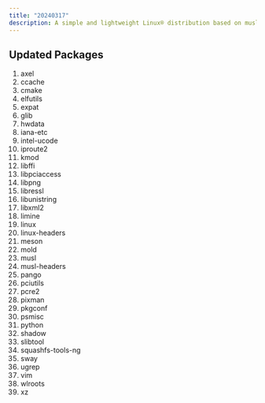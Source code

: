 ```yaml
---
title: "20240317"
description: A simple and lightweight Linux® distribution based on musl libc and toybox
---
```


## Updated Packages
1. axel
2. ccache
3. cmake
4. elfutils
5. expat
6. glib
7. hwdata
8. iana-etc
9. intel-ucode
10. iproute2
11. kmod
12. libffi
13. libpciaccess
14. libpng
15. libressl
16. libunistring
17. libxml2
18. limine
19. linux
20. linux-headers
21. meson
22. mold
23. musl
24. musl-headers
25. pango
26. pciutils
27. pcre2
28. pixman
29. pkgconf
30. psmisc
31. python
32. shadow
33. slibtool
34. squashfs-tools-ng
35. sway
36. ugrep
37. vim
38. wlroots
39. xz
